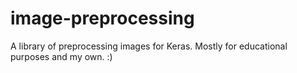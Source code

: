 # image-preprocessing
A library of preprocessing images for Keras. Mostly for educational purposes and my own. :)

